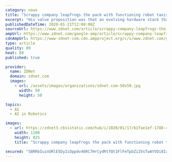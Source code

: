 ```yaml
---
category: news
title: "Scrappy company leapfrogs the pack with functioning robot taxis"
excerpt: "His value proposition was that an evolving hardware stack that in early days consisted of nothing more visible spectrum cameras paired with the right AI would be enough for safe L4 autonomous driving ... Recently, AutoX announced a partnership with Fiat Chrysler (FCAU) to start rolling out the first \"Hardware Ready\" robotaxi for the Asia ..."
publishedDateTime: 2020-01-21T12:00:00Z
sourceUrl: https://www.zdnet.com/article/scrappy-company-leapfrogs-the-pack-to-robot-taxis/
ampUrl: https://www.zdnet.com/google-amp/article/scrappy-company-leapfrogs-the-pack-to-robot-taxis/
cdnAmpUrl: https://www-zdnet-com.cdn.ampproject.org/c/s/www.zdnet.com/google-amp/article/scrappy-company-leapfrogs-the-pack-to-robot-taxis/
type: article
quality: 89
heat: 89
published: true

provider:
  name: ZDNet
  domain: zdnet.com
  images:
    - url: /assets/images/organizations/zdnet.com-50x50.jpg
      width: 50
      height: 50

topics:
  - AI
  - AI in Robotics

images:
  - url: https://zdnet3.cbsistatic.com/hub/i/2020/01/17/b1fae1ef-1788-4a25-8407-2e9f1a0f0ad2/autox.jpg
    width: 1100
    height: 825
    title: "Scrappy company leapfrogs the pack with functioning robot taxis"

secured: "SBRRbIuinURlE5Dy2iOppdv46RC7HrCydRtfQt1FlFeTpbZiZVsTwAYVDi8IaNJ5wJmW9E1f3UetRo+NPom9z32WHm6DM6hqqqj5C09cJSF8ETjZdG5Jl4aGDYpuPuB53rMwoEluCdKdslhVAIb07FAnCZHdS7ykDQuAkXmecHyhb4A8/xR+JNijbYBk7wB+cboce/yktZm234S6600W1KKjCnx2U9ZpgNnIfcgbrjTozseYjatTN/BsOrYHmMmbke9l8UvGi2jbItELsPtNzew2qzfpEWMoe2b2pKb3Pgs=;C10B6/zh3PgETmN6/LzSow=="
---
```


